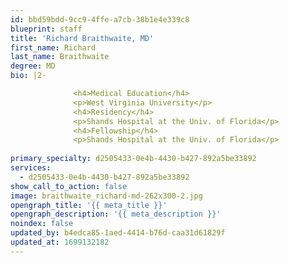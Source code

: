 ```yaml
---
id: bbd59bdd-9cc9-4ffe-a7cb-38b1e4e339c8
blueprint: staff
title: 'Richard Braithwaite, MD'
first_name: Richard
last_name: Braithwaite
degree: MD
bio: |2-

              <h4>Medical Education</h4>
              <p>West Virginia University</p>
              <h4>Residency</h4>
              <p>Shands Hospital at the Univ. of Florida</p>
              <h4>Fellowship</h4>
              <p>Shands Hospital at the Univ. of Florida</p>
          
primary_specialty: d2505433-0e4b-4430-b427-892a5be33892
services:
  - d2505433-0e4b-4430-b427-892a5be33892
show_call_to_action: false
image: braithwaite_richard-md-262x300-2.jpg
opengraph_title: '{{ meta_title }}'
opengraph_description: '{{ meta_description }}'
noindex: false
updated_by: b4edca85-1aed-4414-b76d-caa31d61829f
updated_at: 1699132182
---
```

